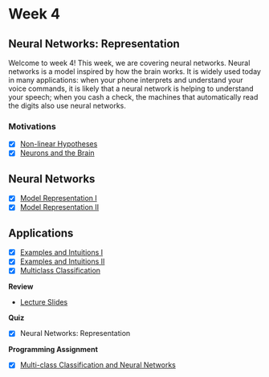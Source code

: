 # Week 4

## Neural Networks: Representation ##

Welcome to week 4! This week, we are covering neural networks. Neural networks is a model inspired by how the brain works. It is widely used today in many applications: when your phone interprets and understand your voice commands, it is likely that a neural network is helping to understand your speech; when you cash a check, the machines that automatically read the digits also use neural networks.

### Motivations ###
- [x] [Non-linear Hypotheses](https://www.youtube.com/watch?v=1ZhtwInuOD0&index=43&list=PLLssT5z_DsK-h9vYZkQkYNWcItqhlRJLN)
- [x] [Neurons and the Brain](https://www.youtube.com/watch?v=m3U1_Zv4_Ik&index=44&list=PLLssT5z_DsK-h9vYZkQkYNWcItqhlRJLN)

## Neural Networks ##
- [x] [Model Representation I](https://www.youtube.com/watch?v=EVeqrPGfuCY&index=45&list=PLLssT5z_DsK-h9vYZkQkYNWcItqhlRJLN)
- [x] [Model Representation II](https://www.youtube.com/watch?v=iPNN805konI&index=46&list=PLLssT5z_DsK-h9vYZkQkYNWcItqhlRJLN)

## Applications ##
- [x] [Examples and Intuitions I](https://www.youtube.com/watch?v=0a19YIQgRL4&index=47&list=PLLssT5z_DsK-h9vYZkQkYNWcItqhlRJLN)
- [x] [Examples and Intuitions II](https://www.youtube.com/watch?v=0i9OhkbfNwE&list=PLLssT5z_DsK-h9vYZkQkYNWcItqhlRJLN&index=48)
- [x] [Multiclass Classification](https://www.youtube.com/watch?v=gAKQOZ5zIWg&list=PLLssT5z_DsK-h9vYZkQkYNWcItqhlRJLN&index=49)

**Review**
- [Lecture Slides](lecture8.pdf)

**Quiz**
- [x] Neural Networks: Representation

**Programming Assignment**
- [x] [Multi-class Classification and Neural Networks](ex3.pdf)
